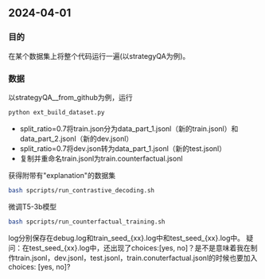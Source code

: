 ## 2024-04-01
### 目的
在某个数据集上将整个代码运行一遍(以strategyQA为例)。

### 数据
以strategyQA__from_github为例，运行
```python
python ext_build_dataset.py
```
- split_ratio=0.7将train.json分为data_part_1.jsonl（新的train.jsonl）和data_part_2.jsonl（新的dev.jsonl）
- split_ratio=0.7将dev.json转为data_part_1.jsonl（新的test.jsonl）
- 复制并重命名train.jsonl为train.counterfactual.jsonl

获得附带有"explanation"的数据集
```bash
bash spcripts/run_contrastive_decoding.sh
```

微调T5-3b模型
```bash
bash spcripts/run_counterfactual_training.sh
```
log分别保存在debug.log和train_seed_{xx}.log中和test_seed_{xx}.log中。
疑问：在test_seed_{xx}.log中，还出现了choices:[yes, no]？是不是意味着我在制作train.jsonl，dev.jsonl，test.jsonl，train.conuterfactual.jsonl的时候也要加入choices: [yes, no]?



